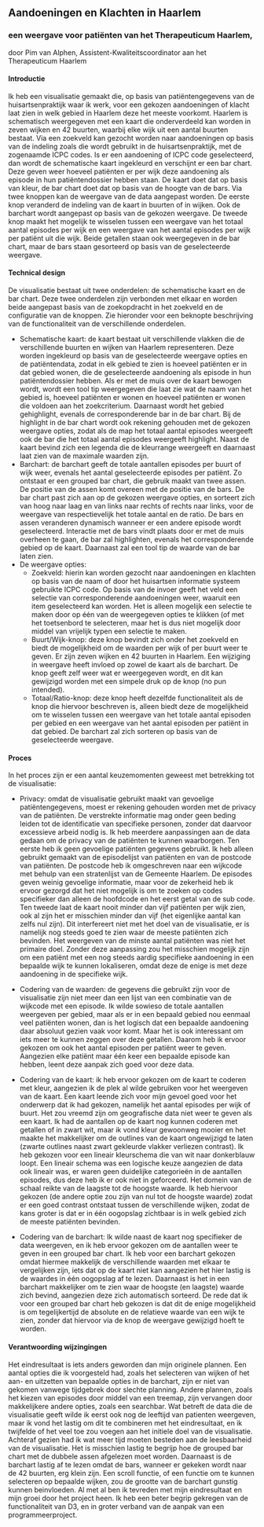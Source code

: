 ## Aandoeningen en Klachten in Haarlem
### een weergave voor patiënten van het Therapeuticum Haarlem, 
door Pim van Alphen, Assistent-Kwaliteitscoordinator aan het Therapeuticum Haarlem

#### Introductie
Ik heb een visualisatie gemaakt die, op basis van patiëntengegevens van de huisartsenpraktijk waar ik werk, voor een gekozen aandoeningen of klacht laat zien in welk gebied in Haarlem deze het meeste voorkomt. Haarlem is schematisch weergegeven met een kaart die onderverdeeld kan worden in zeven wijken en 42 buurten, waarbij elke wijk uit een aantal buurten bestaat. Via een zoekveld kan gezocht worden naar aandoeningen op basis van de indeling zoals die wordt gebruikt in de huisartsenpraktijk, met de zogenaamde ICPC codes. Is er een aandoening of ICPC code geselecteerd, dan wordt de schematische kaart ingekleurd en verschijnt er een bar chart. Deze geven weer hoeveel patiënten er per wijk deze aandoening als episode in hun patiëntendossier hebben staan. De kaart doet dat op basis van kleur, de bar chart doet dat op basis van de hoogte van de bars. Via twee knoppen kan de weergave van de data aangepast worden. De eerste knop veranderd de indeling van de kaart in buurten of in wijken. Ook de barchart wordt aangepast op basis van de gekozen weergave. De tweede knop maakt het mogelijk te wisselen tussen een weergave van het totaal aantal episodes per wijk en een weergave van het aantal episodes per wijk per patiënt uit die wijk. Beide getallen staan ook weergegeven in de bar chart, maar de bars staan gesorteerd op basis van de geselecteerde weergave. 

#### Technical design
De visualisatie bestaat uit twee onderdelen: de schematische kaart en de bar chart. Deze twee onderdelen zijn verbonden met elkaar en worden beide aangepast basis van de zoekopdracht in het zoekveld en de configuratie van de knoppen. Zie hieronder voor een beknopte beschrijving van de functionaliteit van de verschillende onderdelen.
- Schematische kaart: de kaart bestaat uit verschillende vlakken die de verschillende buurten en wijken van Haarlem representeren. Deze worden ingekleurd op basis van de geselecteerde weergave opties en de patiëntendata, zodat in elk gebied te zien is hoeveel patiënten er in dat gebied wonen, die de geselecteerde aandoening als episode in hun patiëntendossier hebben. Als er met de muis over de kaart bewogen wordt, wordt een tool tip weergegeven die laat zie wat de naam van het gebied is, hoeveel patiënten er wonen en hoeveel patiënten er wonen die voldoen aan het zoekcriterium. Daarnaast wordt het gebied gehighlight, evenals de corresponderende bar in de bar chart. Bij de highlight in de bar chart wordt ook rekening gehouden met de gekozen weergave opties, zodat als de  map het totaal aantal episodes weergeeft ook de bar die het totaal aantal episodes weergeeft highlight. Naast de kaart bevind zich een legenda die de kleurrange weergeeft en daarnaast laat zien van de maximale waarden zijn.
- Barchart: de barchart geeft de totale aantallen episodes per buurt of wijk weer, evenals het aantal geselecteerde episodes per patiënt. Zo ontstaat er een grouped bar chart, die gebruik maakt van twee assen. De positie van de assen komt overeen met de positie van de bars. De bar chart past zich aan op de gekozen weergave opties, en sorteert zich van hoog naar laag en van links naar rechts of rechts naar links, voor de weergave van respectievelijk het totale aantal en de ratio. De bars en assen veranderen dynamisch wanneer er een andere episode wordt geselecteerd. Interactie met de bars vindt plaats door er met de muis overheen te gaan, de bar zal highlighten, evenals het corresponderende gebied op de kaart. Daarnaast zal een tool tip de waarde van de bar laten zien. 
- De weergave opties:
   * Zoekveld: hierin kan worden gezocht naar aandoeningen en klachten op basis van de naam of door het huisartsen informatie systeem gebruikte ICPC code. Op basis van de invoer geeft het veld een selectie van corresponderende aandoeningen weer, waaruit een item geselecteerd kan worden. Het is alleen mogelijk een selectie te maken door op één van de weergegeven opties te klikken (of met het toetsenbord te selecteren, maar het is dus niet mogelijk door middel van vrijelijk typen een selectie te maken.
   * Buurt/Wijk-knop: deze knop bevindt zich onder het zoekveld en biedt de mogelijkheid om de waarden per wijk of per buurt weer te geven. Er zijn zeven wijken en 42 buurten in Haarlem. Een wijziging in weergave heeft invloed op zowel de kaart als de barchart. De knop geeft zelf weer wat er weergegeven wordt, en dit kan gewijzigd worden met een simpele druk op de knop (no pun intended). 
   * Totaal/Ratio-knop: deze knop heeft dezelfde functionaliteit als de knop die hiervoor beschreven is, alleen biedt deze de mogelijkheid om te wisselen tussen een weergave van het totale aantal episoden per gebied en een weergave van het aantal episoden per patiënt in dat gebied. De barchart zal zich sorteren op basis van de geselecteerde weergave. 

#### Proces 
In het proces zijn er een aantal keuzemomenten geweest met betrekking tot de visualisatie:
- Privacy: omdat de visualisatie gebruikt maakt van gevoelige patiëntengegevens, moest er rekening gehouden worden met de privacy van de patiënten. De verstrekte informatie mag onder geen beding leiden tot de identificatie van specifieke personen, zonder dat daarvoor excessieve arbeid nodig is. Ik heb meerdere aanpassingen aan de data gedaan om de privacy van de patiënten te kunnen waarborgen. Ten eerste heb ik geen gevoelige patiënten gegevens gebruikt. Ik heb alleen gebruikt gemaakt van de episodelijst van patiënten en van de postcode van patiënten. De postcode heb ik omgeschreven naar een wijkcode met behulp van een stratenlijst van de Gemeente Haarlem. De episodes geven weinig gevoelige informatie, maar voor de zekerheid heb ik ervoor gezorgd dat het niet mogelijk is om te zoeken op codes specifieker dan alleen de hoofdcode en het eerst getal van de sub code. Ten tweede laat de kaart nooit minder dan vijf patiënten per wijk zien, ook al zijn het er misschien minder dan vijf (het eigenlijke aantal kan zelfs nul zijn). Dit interfereert niet met het doel van de visualisatie, er is namelijk nog steeds goed te zien waar de meeste patiënten zich bevinden. Het weergeven van de minste aantal patiënten was niet het primaire doel. Zonder deze aanpassing zou het misschien mogelijk zijn om een patiënt met een nog steeds aardig specifieke aandoening in een bepaalde wijk te kunnen lokaliseren, omdat deze de enige is met deze aandoening in de specifieke wijk. 	

- Codering van de waarden: de gegevens die gebruikt zijn voor de visualisatie zijn niet meer dan een lijst van een combinatie van de wijkcode met een episode. Ik wilde sowieso de totale aantallen weergeven per gebied, maar als er in een bepaald gebied nou eenmaal veel patiënten wonen, dan is het logisch dat een bepaalde aandoening daar absoluut gezien vaak voor komt. Maar het is ook interessant om iets meer te kunnen zeggen over deze getallen. Daarom heb ik ervoor gekozen om ook het aantal episoden per patiënt weer te geven. Aangezien elke patiënt maar één keer een bepaalde episode kan hebben, leent deze aanpak zich goed voor deze data. 

- Codering van de kaart: ik heb ervoor gekozen om de kaart te coderen met kleur, aangezien ik de plek al wilde gebruiken voor het weergeven van de kaart. Een kaart leende zich voor mijn gevoel goed voor het onderwerp dat ik had gekozen, namelijk het aantal episodes per wijk of buurt. Het zou vreemd zijn om geografische data niet weer te geven als een kaart. Ik had de aantallen op de kaart nog kunnen coderen met getallen of in zwart wit, maar ik vond kleur gewoonweg mooier en het maakte het makkelijker om de outlines van de kaart ongewijzigd te laten (zwarte outlines naast zwart gekleurde vlakker verliezen contrast). Ik heb gekozen voor een lineair kleurschema die van wit naar donkerblauw loopt. Een lineair schema was een logische keuze aangezien de data ook lineair was, er waren geen duidelijke categorieën in de aantallen episodes, dus deze heb ik er ook niet in geforceerd. Het domein van de schaal reikte van de laagste tot de hoogste waarde. Ik heb hiervoor gekozen (de andere optie zou zijn van nul tot de hoogste waarde) zodat er een goed contrast ontstaat tussen de verschillende wijken, zodat de kans groter is dat er in één oogopslag zichtbaar is in welk gebied zich de meeste patiënten bevinden.
 
- Codering van de barchart: Ik wilde naast de kaart nog specifieker de data weergeven, en ik heb ervoor gekozen om de aantallen weer te geven in een grouped bar chart. Ik heb voor een barchart gekozen omdat hiermee makkelijk de verschillende waarden met elkaar te vergelijken zijn, iets dat op de kaart niet kan aangezien het hier lastig is de waardes in één oogopslag af te lezen. Daarnaast is het in een barchart makkelijker om te zien waar de hoogste (en laagste) waarde zich bevind, aangezien deze zich automatisch sorteerd. De rede dat ik voor een grouped bar chart heb gekozen is dat dit de enige mogelijkheid is om tegelijkertijd de absolute en de relatieve waarde van een wijk te zien, zonder dat hiervoor via de knop de weergave gewijzigd hoeft te worden.

#### Verantwoording wijzingingen
Het eindresultaat is iets anders geworden dan mijn originele plannen. Een aantal opties die ik voorgesteld had, zoals het selecteren van wijken of het aan- en uitzetten van bepaalde opties in de barchart, zijn er niet van gekomen vanwege tijdgebrek door slechte planning. Andere plannen, zoals het kiezen van episodes door middel van een treemap, zijn vervangen door makkelijkere andere opties, zoals een searchbar. Wat betreft de data die de visualisatie geeft wilde ik eerst ook nog de leeftijd van patienten weergeven, maar ik vond het lastig om dit te combineren met het eindresultaat, en ik twijfelde of het veel toe zou voegen aan het initiele doel van de visualisatie. 
Achteraf gezien had ik wat meer tijd moeten besteden aan de leesbaarheid van de visualisatie. Het is misschien lastig te begrijp hoe de grouped bar chart met de dubbele assen afgelezen moet worden. Daarnaast is de barchart lastig af te lezen omdat de bars, wanneer er gekeken wordt naar de 42 buurten, erg klein zijn. Een scroll functie, of een functie om te kunnen selecteren op bepaalde wijken, zou de grootte van de barchart gunstig kunnen beinvloeden. 
Al met al ben ik tevreden met mijn eindresultaat en mijn groei door het project heen. Ik heb een beter begrip gekregen van de functionaliteit van D3, en in groter verband van de aanpak van een programmeerproject. 
